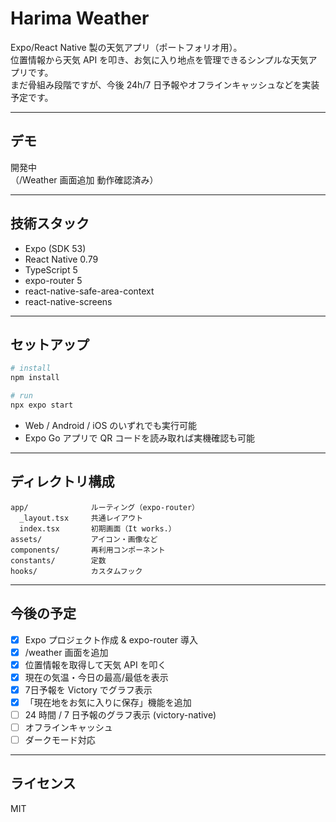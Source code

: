 # Harima Weather

Expo/React Native 製の天気アプリ（ポートフォリオ用）。  
位置情報から天気 API を叩き、お気に入り地点を管理できるシンプルな天気アプリです。  
まだ骨組み段階ですが、今後 24h/7 日予報やオフラインキャッシュなどを実装予定です。

---

## デモ

開発中  
（/Weather 画面追加 動作確認済み）

---

## 技術スタック

- Expo (SDK 53)
- React Native 0.79
- TypeScript 5
- expo-router 5
- react-native-safe-area-context
- react-native-screens

---

## セットアップ

```bash
# install
npm install

# run
npx expo start
```

- Web / Android / iOS のいずれでも実行可能
- Expo Go アプリで QR コードを読み取れば実機確認も可能

---

## ディレクトリ構成

```
app/              ルーティング（expo-router）
  _layout.tsx     共通レイアウト
  index.tsx       初期画面（It works.）
assets/           アイコン・画像など
components/       再利用コンポーネント
constants/        定数
hooks/            カスタムフック
```

---

## 今後の予定

- [x] Expo プロジェクト作成 & expo-router 導入
- [x] /weather 画面を追加
- [x] 位置情報を取得して天気 API を叩く
- [x] 現在の気温・今日の最高/最低を表示
- [x] 7日予報を Victory でグラフ表示
- [x] 「現在地をお気に入りに保存」機能を追加
- [ ] 24 時間 / 7 日予報のグラフ表示 (victory-native)
- [ ] オフラインキャッシュ
- [ ] ダークモード対応

---

## ライセンス

MIT
